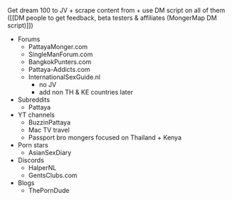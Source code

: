 Get dream 100 to JV + scrape content from + use DM script on all of them ([[DM people to get feedback, beta testers & affiliates (MongerMap DM script)]])
- Forums
	- PattayaMonger.com
	- SingleManForum.com
	- BangkokPunters.com
	- Pattaya-Addicts.com
	- InternationalSexGuide.nl
		- no JV
		- add non TH & KE countries later
- Subreddits
	- Pattaya
- YT channels
	- BuzzinPattaya
	- Mac TV travel
	- Passport bro mongers focused on Thailand + Kenya
- Porn stars
	- AsianSexDiary
- Discords
	- HalperNL
	- GentsClubs.com
- Blogs
	- ThePornDude